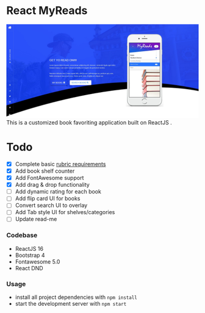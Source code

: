 # React MyReads
![](docs/screenshots/myreads_landing.jpg)
This is a customized book favoriting application built on ReactJS . 


# Todo
- [x] Complete basic [rubric requirements](https://review.udacity.com/#!/rubrics/918/view)
- [x] Add book shelf counter
- [x] Add FontAwesome support
- [x] Add drag & drop functionality
- [ ] Add dynamic rating for each book
- [ ] Add flip card UI for books
- [ ] Convert search UI to overlay
- [ ] Add Tab style UI for shelves/categories
- [ ] Update read-me  

### Codebase
- ReactJS 16
- Bootstrap 4
- Fontawesome 5.0
- React DND

### Usage
* install all project dependencies with `npm install`
* start the development server with `npm start`